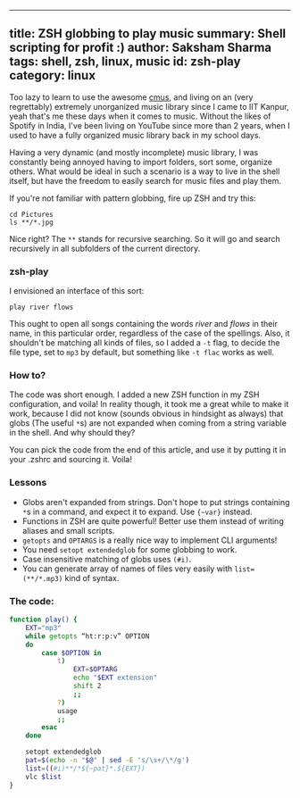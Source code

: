 ------
title: ZSH globbing to play music
summary: Shell scripting for profit :)
author: Saksham Sharma
tags: shell, zsh, linux, music
id: zsh-play
category: linux
------

Too lazy to learn to use the awesome [cmus](https://cmus.github.io/), and living on an (very regrettably) extremely unorganized music library since I came to IIT Kanpur, yeah that's me these days when it comes to music. Without the likes of Spotify in India, I've been living on YouTube since more than 2 years, when I used to have a fully organized music library back in my school days.

Having a very dynamic (and mostly incomplete) music library, I was constantly being annoyed having to import folders, sort some, organize others. What would be ideal in such a scenario is a way to live in the shell itself, but have the freedom to easily search for music files and play them. <!--more-->

If you're not familiar with pattern globbing, fire up ZSH and try this:

```
cd Pictures
ls **/*.jpg
```

Nice right? The `**` stands for recursive searching. So it will go and search recursively in all subfolders of the current directory.

### zsh-play
I envisioned an interface of this sort:
```
play river flows
```

This ought to open all songs containing the words *river* and *flows* in their name, in this particular order, regardless of the case of the spellings. Also, it shouldn't be matching all kinds of files, so I added a `-t` flag, to decide the file type, set to `mp3` by default, but something like `-t flac` works as well.

### How to?
The code was short enough. I added a new ZSH function in my ZSH configuration, and voila! In reality though, it took me a great while to make it work, because I did not know (sounds obvious in hindsight as always) that globs (The useful `*`s) are not expanded when coming from a string variable in the shell. And why should they?

You can pick the code from the end of this article, and use it by putting it in your .zshrc and sourcing it. Voila!

### Lessons
* Globs aren't expanded from strings. Don't hope to put strings containing `*`s in a command, and expect it to expand. Use `{~var}` instead.
* Functions in ZSH are quite powerful! Better use them instead of writing aliases and small scripts.
* `getopts` and `OPTARGS` is a really nice way to implement CLI arguments!
* You need `setopt extendedglob` for some globbing to work.
* Case insensitive matching of globs uses `(#i)`.
* You can generate array of names of files very easily with `list=(**/*.mp3)` kind of syntax.

### The code:
``` bash
function play() {
    EXT="mp3"
    while getopts “ht:r:p:v” OPTION
    do
        case $OPTION in
            t)
                EXT=$OPTARG
                echo "$EXT extension"
                shift 2
                ;;
            ?)
            usage
            ;;
        esac
    done

    setopt extendedglob
    pat=$(echo -n "$@" | sed -E 's/\s+/\*/g')
    list=((#i)**/*${~pat}*.${EXT})
    vlc $list
}
```
